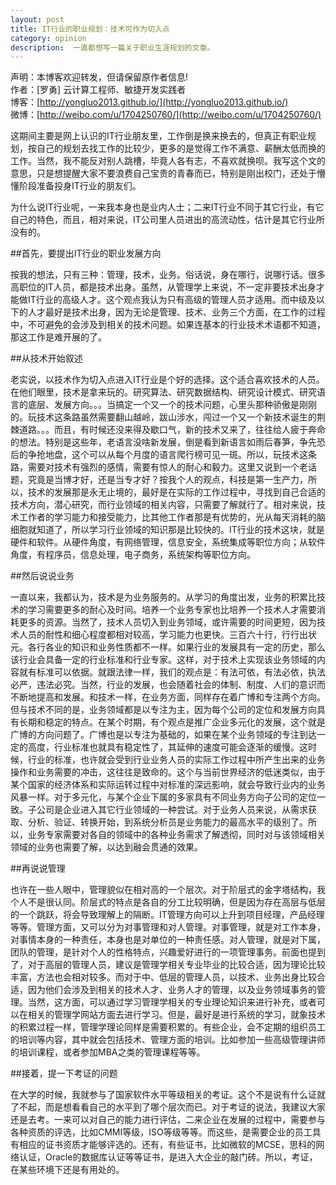 ```yaml
---
layout: post
title: IT行业的职业规划：技术可作为切入点
category: opinion
description:  一直都想写一篇关于职业生涯规划的文章。
---
```


声明：本博客欢迎转发，但请保留原作者信息!      
作者：[罗勇] 云计算工程师、敏捷开发实践者    
博客：[http://yongluo2013.github.io/](http://yongluo2013.github.io/)    
微博：[http://weibo.com/u/1704250760/](http://weibo.com/u/1704250760/)    

这期间主要是网上认识的IT行业朋友里，工作倒是换来换去的，但真正有职业规划，按自己的规划去找工作的比较少，更多的是觉得工作不满意、薪酬太低而换的工作。当然，我不能反对别人跳槽，毕竟人各有志，不喜欢就换呗。我写这个文的意思，只是想提醒大家不要浪费自己宝贵的青春而已，特别是刚出校门，还处于懵懂阶段准备投身IT行业的朋友们。 

为什么说IT行业呢，一来我本身也是业内人士；二来IT行业不同于其它行业，有它自己的特色，而且，相对来说，IT公司里人员进出的高流动性，估计是其它行业所没有的。 

##首先，要提出IT行业的职业发展方向

按我的想法，只有三种：管理，技术，业务。俗话说，身在哪行，说哪行话。很多高职位的IT人员，都是技术出身。虽然，从管理学上来说，不一定非要技术出身才能做IT行业的高级人才。这个观点我认为只有高级的管理人员才适用。而中级及以下的人才最好是技术出身，因为无论是管理、技术、业务三个方面，在工作的过程中，不可避免的会涉及到相关的技术问题。如果连基本的行业技术术语都不知道，那这工作是难开展的了。 

##从技术开始叙述

老实说，以技术作为切入点进入IT行业是个好的选择。这个适合喜欢技术的人员。在他们眼里，技术是拿来玩的。研究算法、研究数据结构、研究设计模式、研究语言的底层、发展方向。。。当搞定一个又一个的技术问题，心里头那种骄傲是刚刚的。玩技术这条路虽然需要翻山越岭，跋山涉水，闯过一个又一个新技术诞生的荆棘道路。。。而且，有时候还没来得及歇口气，新的技术又来了，往往给人疲于奔命的想法。特别是这些年，老语言没啥新发展，倒是看到新语言如雨后春笋，争先恐后的争抢地盘，这个可以从每个月度的语言爬行榜可见一斑。所以，玩技术这条路，需要对技术有强烈的感情，需要有惊人的耐心和毅力。这里又说到一个老话题，究竟是当博才好，还是当专才好？按我个人的观点，科技是第一生产力，所以，技术的发展那是永无止境的，最好是在实际的工作过程中，寻找到自己合适的技术方向，潜心研究，而行业领域的相关内容，只需要了解就行了。相对来说，技术工作者的学习能力和接受能力，比其他工作者那是有优势的，光从每天消耗的脑细胞就知道了，所以学习行业领域的知识那是比较快的。IT行业的技术这块，就是硬件和软件。从硬件角度，有网络管理，信息安全，系统集成等职位方向；从软件角度，有程序员，信息处理，电子商务，系统架构等职位方向。 

##然后说说业务

一直以来，我都认为，技术是为业务服务的。从学习的角度出发，业务的积累比技术的学习需要更多的耐心及时间。培养一个业务专家也比培养一个技术人才需要消耗更多的资源。当然了，技术人员切入到业务领域，或许需要的时间更短，因为技术人员的耐性和细心程度都相对较高，学习能力也更快。三百六十行，行行出状元。各行各业的知识和业务性质都不一样。如果行业的发展具有一定的历史，那么该行业会具备一定的行业标准和行业专家。这样，对于技术上实现该业务领域的内容就有标准可以依据。就跟法律一样，我们的观点是：有法可依，有法必依，执法必严，违法必究。当然，行业的发展，也会随着社会的体制、制度、人们的意识而不断地提高和发展。和技术一样，在业务方面，同样存在着广博和专注两个方向。但与技术不同的是，业务领域都是以专注为主，因为每个公司的定位和发展方向具有长期和稳定的特点。在某个时期，有个观点是推广企业多元化的发展，这个就是广博的方向问题了。广博也是以专注为基础的，如果在某个业务领域的专注到达一定的高度，行业标准也就具有稳定性了，其延伸的速度可能会逐渐的缓慢。这时候，行业的标准，也许就会受到行业业务人员的实际工作过程中所产生出来的业务操作和业务需要的冲击，这往往是致命的。这个与当前世界经济的低迷类似，由于某个国家的经济体系和实际运转过程中对标准的深远影响，就会导致行业内的业务风暴一样。对于多元化，与某个企业下属的多家具有不同业务方向子公司的定位一致。子公司是企业进入其它行业领域的一种尝试。对于业务人员来说，从需求获取、分析、验证、转换开始，到系统分析员是业务能力的最高水平的级别了。所以，业务专家需要对各自的领域中的各种业务需求了解透彻，同时对与该领域相关领域的业务也需要了解，以达到融会贯通的效果。 

##再说说管理

也许在一些人眼中，管理貌似在相对高的一个层次。对于阶层式的金字塔结构，我个人不是很认同。阶层式的特点是各自的分工比较明确，但是因为存在高层与低层的一个跳跃，将会导致理解上的隔断。IT管理方向可以上升到项目经理，产品经理等等。管理方面，又可以分为对事管理和对人管理。对事管理，就是对工作本身，对事情本身的一种责任，本身也是对单位的一种责任感。对人管理，就是对下属，团队的管理，是针对个人的性格特点，兴趣爱好进行的一项管理事务。前面也提到了，对于高层的管理人员，建议是管理学相关专业毕业的比较合适，因为理论比较丰富，方法也会相对较多。而对于中、低层的管理人员，以技术、业务出身比较合适，因为他们会涉及到相关的技术人才、业务人才的管理，以及业务领域事务的管理。当然，这方面，可以通过学习管理学相关的专业理论知识来进行补充，或者可以在相关的管理学网站方面去进行学习。但是，最好是进行系统的学习，就象技术的积累过程一样，管理学理论同样是需要积累的。有些企业，会不定期的组织员工的培训等内容，其中就会包括技术、管理方面的培训。比如参加一些高级管理讲师的培训课程，或者参加MBA之类的管理课程等等。

##接着，提一下考证的问题

在大学的时候，我就参与了国家软件水平等级相关的考证。这个不是说有什么证就了不起，而是想看看自己的水平到了哪个层次而已。对于考证的说法，我建议大家还是去考。一来可以对自己的能力进行评估，二来企业在发展的过程中，需要参与各种资质的评选，比如CMMI等级，ISO等级等等。而这些，是需要企业的员工具有相应的证书资质才能够评选的。还有，有些证书，比如微软的MCSE，思科的网络认证，Oracle的数据库认证等等证书，是进入大企业的敲门砖。所以，考证，在某些环境下还是有用处的。
